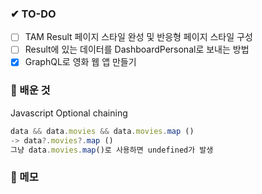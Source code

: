 ### ✔ TO-DO

- [ ] TAM Result 페이지 스타일 완성 및 반응형 페이지 스타일 구성
- [ ] Result에 있는 데이터를 DashboardPersonal로 보내는 방법
- [x] GraphQL로 영화 웹 앱 만들기

### 💾 배운 것

Javascript Optional chaining

```javascript
data && data.movies && data.movies.map ()
-> data?.movies?.map ()
그냥 data.movies.map()로 사용하면 undefined가 발생
```

### 📝 메모
